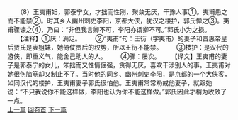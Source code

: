 　　（8）王夷甫妇，郭泰宁女，才拙而性刚，聚敛无厌，干豫人事①。夷甫患之而不能禁②。时其乡人幽州刺史李阳，京都大侠，犹汉之楼护，郭氏惮之③。夷甫骤谏之④，乃曰：“非但我言卿不可，李阳亦谓卿不可。”郭氏小为之损。
　　【注释】①厌：满足。
　　②“夷甫”句：王衍（字夷甫）的妻子和晋惠帝皇后贾氏是表姐妹，她倚仗贾后的权势，所以王衍不能禁。
　　③楼护：是汉代的游侠，即重义气，能舍己助人的人。
　　④骤：屡次。
　　【译文】王夷甫的妻子是郭泰宁的女儿，笨拙而又性情倔强，贪得无厌，喜欢干涉别人的事。王夷甫对她很伤脑筋却又制止不了。当时他的同乡、幽州刺史李阳，是京都的一个大侠客，如同汉代的楼护，王夷甫妻子郭氏很怕他。王夷甫常常劝戒他妻子，就跟她说：“不只我说你不能这样做，李阳也认为你不能这样做。”郭氏因此才稍为收敛了一点。
<br>[上一篇](10_07) [回卷首](10_00) [下一篇](10_09)
